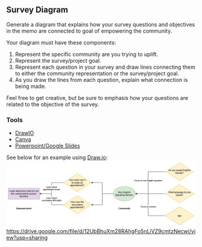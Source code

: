 ## Survey Diagram
Generate a diagram that explains how your survey questions and objectives in the memo are connected to goal of empowering the community. 

Your diagram must have these components:
   1. Represent the specific community are you trying to uplift.
   2. Represent the survey/project goal.
   3. Represent each question in your survey and draw lines connecting them to either the community representation or the survey/project goal. 
   4. As you draw the lines from each question, explain what connection is being made.

Feel free to get creative, but be sure to emphasis how your questions are related to the objective of the survey.

### Tools
- [DrawIO](http://draw.io/)
- [Canva](https://www.canva.com/)
- [Powerpoint/Google Slides](https://www.google.com/slides/about/)


See below for an example using [Draw.io](https://draw.io):
![](./media/ex_diagram.png)
https://drive.google.com/file/d/12UbBhuXm28RAhgFo5nLiVZ9cmtzNecwi/view?usp=sharing